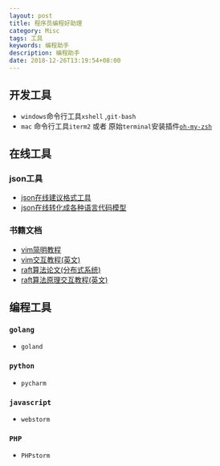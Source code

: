 ```yaml
---
layout: post
title: 程序员编程好助理
category: Misc
tags: 工具
keywords: 编程助手
description: 编程助手
date: 2018-12-26T13:19:54+08:00
---
```


## 开发工具

- `windows`命令行工具`xshell` ,`git-bash`
- `mac` 命令行工具`iterm2` 或者 原始`terminal`安装插件[`oh-my-zsh`](https://www.jianshu.com/p/9189eac3e52d)

## 在线工具

### json工具
- [json在线建议格式工具](http://jsoneditoronline.org/)
- [json在线转化成各种语言代码模型](https://app.quicktype.io/)

### 书籍文档

- [vim简明教程](http://pizn.github.io/2012/03/03/vim-commonly-used-command.html)
- [vim交互教程(英文)](https://www.openvim.com/tutorial.html)
- [raft算法论文(分布式系统)](https://github.com/maemual/raft-zh_cn/blob/master/raft-zh_cn.md)
- [raft算法原理交互教程(英文)](http://thesecretlivesofdata.com/raft/)

## 编程工具

### `golang`
- `goland`

### `python`
- `pycharm`

### `javascript`
- `webstorm`

### `PHP`
- `PHPstorm`
